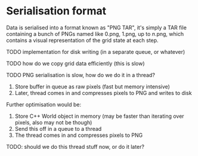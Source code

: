 # Serialisation format
Data is serialised into a format known as "PNG TAR", it's simply a TAR file containing a bunch of
PNGs named like 0.png, 1.png, up to _n_.png, which contains a visual representation of the grid
state at each step.

TODO implementation for disk writing (in a separate queue, or whatever)

TODO how do we copy grid data efficiently (this is slow)

TODO PNG serialisation is slow, how do we do it in a thread?


1. Store buffer in queue as raw pixels (fast but memory intensive)
2. Later, thread comes in and compresses pixels to PNG and writes to disk

Further optimisation would be:

1. Store C++ World object in memory (may be faster than iterating over pixels, also may not be though)
2. Send this off in a queue to a thread
3. The thread comes in and compresses pixels to PNG

TODO: should we do this thread stuff now, or do it later?